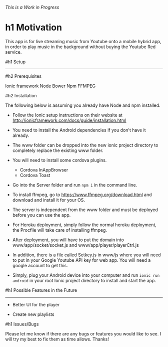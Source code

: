 *This is a Work in Progress*

# h1 Motivation
This app is for live streaming music from Youtube onto a mobile hybrid app, in order to play music in the background without buying the Youtube Red service. 

#h1 Setup
___
#h2 Prerequisites

Ionic framework
Node
Bower
Npm
FFMPEG

#h2 Installation

The following below is assuming you already have Node and npm installed.

- Follow the Ionic setup instructions on their website at http://ionicframework.com/docs/guide/installation.html

- You need to install the Android dependencies if you don't have it already.

- The www folder can be dropped into the new ionic project directory to completely replace the existing www folder.

- You will need to install some cordova plugins. 
  - Cordova InAppBrowser
  - Cordova Toast
  

- Go into the Server folder and run `npm i` in the command line.

- To install ffmpeg, go to https://www.ffmpeg.org/download.html and download and install it for your OS.

- The server is independent from the www folder and must be deployed before you can use the app.

- For Heroku deployment, simply follow the normal heroku deployment, the Procfile will take care of installing ffmpeg.

- After deployment, you will have to put the domain into www/app/socket/socket.js and www/app/player/playerCtrl.js 

- In addition, there is a file called Setkey.js in www/js where you will need to put in your Google Youtube API key for web app. You will need a google account to get this.

- Simply, plug your Android device into your computer and run `ionic run android` in your root Ionic project directory to install and start the app. 


#h1 Possible Features in the Future
___
- Better UI for the player

- Create new playlists

#h1 Issues/Bugs

Please let me know if there are any bugs or features you would like to see. I will try my best to fix them as time allows.
Thanks!


